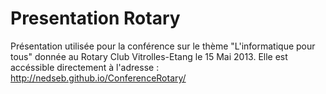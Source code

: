 Presentation Rotary
===================

Présentation utilisée pour la conférence sur le thème "L'informatique pour tous" donnée au Rotary Club Vitrolles-Etang le 15 Mai 2013.
Elle est accéssible directement à l'adresse : http://nedseb.github.io/ConferenceRotary/
